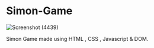 # Simon-Game
![Screenshot (4439)](https://user-images.githubusercontent.com/95875960/208318931-5556196c-bbdd-4ca9-b8fe-e8382763d4a3.png)

Simon Game made using HTML , CSS , Javascript &amp; DOM.
